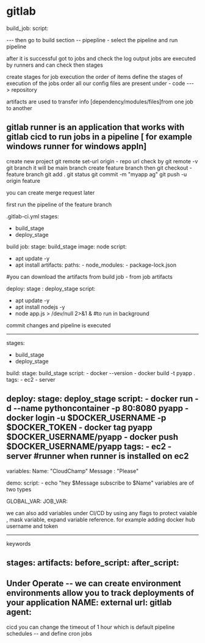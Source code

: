 # gitlab

build_job:
 script: 

--- then go to build section -- pipepline - select the pipeline and run pipeline

after it is successful got to jobs and check the log output
jobs are executed by runners
and can check then stages


create stages for job execution 
the order of items define the stages of execution of the jobs order
all our config files are present under - code ---> repository


artifacts are used to transfer info [dependency/modules/files]from one job to another

gitlab runner is an application that works with gitlab cicd to run jobs in a pipeline [ for example windows runner for windows appln]
-------------

create new project
git remote set-url origin - repo url 
check by git remote -v
git branch
it will be main branch
create feature branch
then git checkout - feature branch
git add .
git status
git commit -m "myapp ag"
git push -u origin feature


you can create merge request later

first run the pipeline of the feature branch

.gitlab-ci.yml
stages:
 - build_stage
 - deploy_stage



build job:
 stage: build_stage
 image: node
 script:
   - apt update -y
   - apt install 
 artifacts:
   paths:
    - node_modules:
    - package-lock.json

#you can download the artifacts from build job - from job artifacts


deploy:
  stage : deploy_stage
  script:
   - apt update -y
   - apt install nodejs -y
   - node app.js > /dev/null 2>&1 & #to run in background

commit changes and pipeline is executed


-----------------------------
stages:
 - build_stage
 - deploy_stage

build:
  stage: build_stage
  script: 
      - docker --version
      - docker build -t pyapp .
  tags:
      - ec2
      - server

deploy:
   stage: deploy_stage
   script: 
       - docker run -d --name pythoncontainer -p 80:8080 pyapp
       - docker login -u $DOCKER_USERNAME -p $DOCKER_TOKEN
       - docker tag pyapp $DOCKER_USERNAME/pyapp
       - docker push $DOCKER_USERNAME/pyapp
   tags:
       - ec2
       - server #runner when runner is installed on ec2
-----

variables:
 Name: "CloudChamp"
 Message : "Please"


demo:
  script: 
       - echo "hey $Message subscribe to $Name"
variables are of two types

GLOBAL_VAR:
JOB_VAR:

we can also add variables under CI/CD by using any flags to protect vaiable , mask variable, expand variable reference.
for example adding docker hub username and token

----------------

keywords

stages:
artifacts:
before_script:
after_script:
------------------------

Under Operate -- we can create environment
environments allow you to track deployments of your application
NAME:
external url:
gitlab agent:
---------------

cicd you can change the timeout of 1 hour which is default
pipeline schedules -- and define cron jobs

